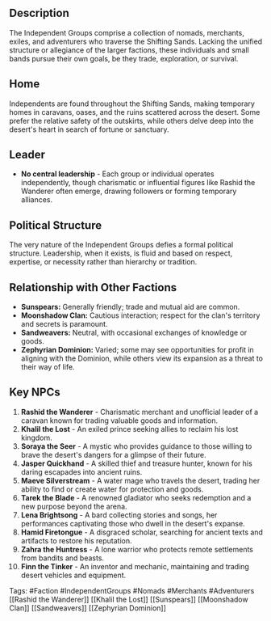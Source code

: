 ## Description
The Independent Groups comprise a collection of nomads, merchants, exiles, and adventurers who traverse the Shifting Sands. Lacking the unified structure or allegiance of the larger factions, these individuals and small bands pursue their own goals, be they trade, exploration, or survival.

## Home
Independents are found throughout the Shifting Sands, making temporary homes in caravans, oases, and the ruins scattered across the desert. Some prefer the relative safety of the outskirts, while others delve deep into the desert's heart in search of fortune or sanctuary.

## Leader
- **No central leadership** - Each group or individual operates independently, though charismatic or influential figures like Rashid the Wanderer often emerge, drawing followers or forming temporary alliances.

## Political Structure
The very nature of the Independent Groups defies a formal political structure. Leadership, when it exists, is fluid and based on respect, expertise, or necessity rather than hierarchy or tradition.

## Relationship with Other Factions
- **Sunspears:** Generally friendly; trade and mutual aid are common.
- **Moonshadow Clan:** Cautious interaction; respect for the clan's territory and secrets is paramount.
- **Sandweavers:** Neutral, with occasional exchanges of knowledge or goods.
- **Zephyrian Dominion:** Varied; some may see opportunities for profit in aligning with the Dominion, while others view its expansion as a threat to their way of life.

## Key NPCs
1. **Rashid the Wanderer** - Charismatic merchant and unofficial leader of a caravan known for trading valuable goods and information.
2. **Khalil the Lost** - An exiled prince seeking allies to reclaim his lost kingdom.
3. **Soraya the Seer** - A mystic who provides guidance to those willing to brave the desert's dangers for a glimpse of their future.
4. **Jasper Quickhand** - A skilled thief and treasure hunter, known for his daring escapades into ancient ruins.
5. **Maeve Silverstream** - A water mage who travels the desert, trading her ability to find or create water for protection and goods.
6. **Tarek the Blade** - A renowned gladiator who seeks redemption and a new purpose beyond the arena.
7. **Lena Brightsong** - A bard collecting stories and songs, her performances captivating those who dwell in the desert's expanse.
8. **Hamid Firetongue** - A disgraced scholar, searching for ancient texts and artifacts to restore his reputation.
9. **Zahra the Huntress** - A lone warrior who protects remote settlements from bandits and beasts.
10. **Finn the Tinker** - An inventor and mechanic, maintaining and trading desert vehicles and equipment.

Tags: #Faction #IndependentGroups #Nomads #Merchants #Adventurers [[Rashid the Wanderer]] [[Khalil the Lost]] [[Sunspears]] [[Moonshadow Clan]] [[Sandweavers]] [[Zephyrian Dominion]]
